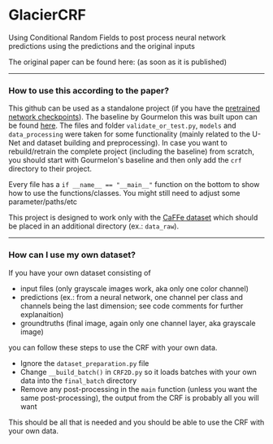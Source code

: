 # GlacierCRF
Using Conditional Random Fields to post process neural network predictions using the predictions and the original inputs

The original paper can be found here: (as soon as it is published)

---
### How to use this according to the paper?
This github can be used as a standalone project (if you have the [pretrained network checkpoints](https://zenodo.org/record/6469519)). The baseline by Gourmelon this was built upon can be found [here](https://github.com/Nora-Go/Calving_Fronts_and_Where_to_Find_Them). The files and folder `validate_or_test.py`, `models` and `data_processing` were taken for some functionality (mainly related to the U-Net and dataset building and preprocessing). In case you want to rebuild/retrain the complete project (including the baseline) from scratch, you should start with Gourmelon's baseline and then only add the `crf` directory to their project.

Every file has a `if __name__ == "__main__"` function on the bottom to show how to use the functions/classes. You might still need to adjust some parameter/paths/etc

This project is designed to work only with the [CaFFe dataset](https://doi.pangaea.de/10.1594/PANGAEA.940950) which should be placed in an additional directory (ex.: `data_raw`).

---
### How can I use my own dataset?

If you have your own dataset consisting of
- input files (only grayscale images work, aka only one color channel)
- predictions (ex.: from a neural network, one channel per class and channels being the last dimension; see code comments for further explanaition)
- groundtruths (final image, again only one channel layer, aka grayscale image)

you can follow these steps to use the CRF with your own data.

- Ignore the `dataset_preparation.py` file
- Change `__build_batch()` in `CRF2D.py` so it loads batches with your own data into the `final_batch` directory
- Remove any post-processing in the `main` function (unless you want the same post-processing), the output from the CRF is probably all you will want

This should be all that is needed and you should be able to use the CRF with your own data.
